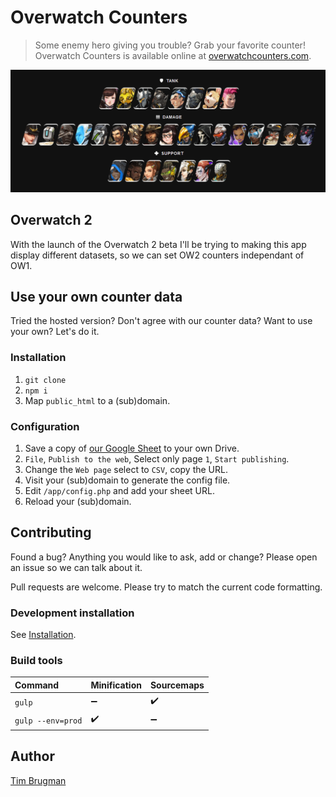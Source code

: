 # Overwatch Counters

> Some enemy hero giving you trouble? Grab your favorite counter!\
> Overwatch Counters is available online at [overwatchcounters.com](https://overwatchcounters.com/).

![demo](/demo.gif)

## Overwatch 2

With the launch of the Overwatch 2 beta I'll be trying to making this app display different datasets, so we can set OW2 counters independant of OW1.

## Use your own counter data

Tried the hosted version? Don't agree with our counter data? Want to use your own? Let's do it.

### Installation

1. `git clone`
1. `npm i`
1. Map `public_html` to a (sub)domain.

### Configuration

1. Save a copy of [our Google Sheet](https://docs.google.com/spreadsheets/d/1Frw4LPBxlS2CjxHYfuP71tMnRMHabUmD9cAq9nKpXqk/edit?usp=sharing) to your own Drive.
1. `File`, `Publish to the web`, Select only page `1`, `Start publishing`.
1. Change the `Web page` select to `CSV`, copy the URL.
1. Visit your (sub)domain to generate the config file.
1. Edit `/app/config.php` and add your sheet URL.
1. Reload your (sub)domain.

## Contributing

Found a bug? Anything you would like to ask, add or change? Please open an issue so we can talk about it.

Pull requests are welcome. Please try to match the current code formatting.

### Development installation

See [Installation](#Installation).

### Build tools

Command | Minification | Sourcemaps
:--- |:--- |:---
`gulp` | :heavy_minus_sign: | :heavy_check_mark:
`gulp --env=prod` | :heavy_check_mark: | :heavy_minus_sign:

## Author

[Tim Brugman](https://timbr.dev/)